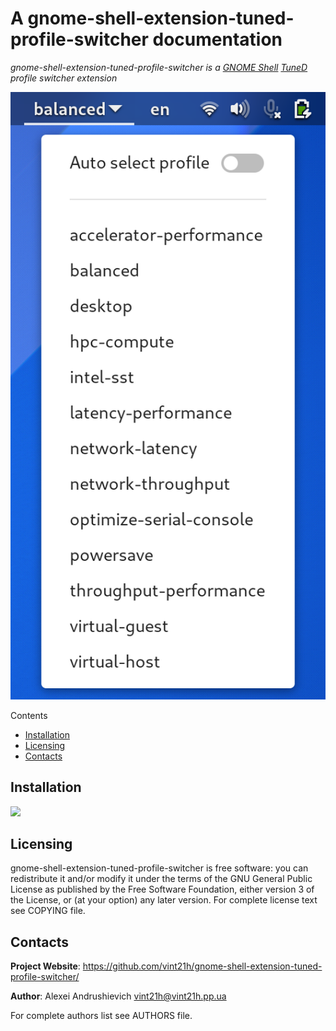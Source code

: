 [//]: # (gnome-shell-extension-tuned-profile-switcher)
[//]: # (README.md)

# A gnome-shell-extension-tuned-profile-switcher documentation

*gnome-shell-extension-tuned-profile-switcher is a [GNOME Shell](https://wiki.gnome.org/Projects/GnomeShell) [TuneD](https://tuned-project.org/) profile switcher extension*

![Screenshot](docs/images/screenshot.png)

Contents
* [Installation](#installation)
* [Licensing](#licensing)
* [Contacts](#contacts)

## Installation
[//]: # (TODO: provide real link to EGO after publishing.)
[<img src="https://github.com/vint21h/gnome-shell-extension-tuned-profile-switcher/raw/master/docs/images/get-it-on-ego.svg" height="100">](https://github.com/vint21h/gnome-shell-extension-tuned-profile-switcher/)

## Licensing
gnome-shell-extension-tuned-profile-switcher is free software: you can redistribute it and/or modify it under the terms of the GNU General Public License as published by the Free Software Foundation, either version 3 of the License, or (at your option) any later version.
For complete license text see COPYING file.

## Contacts
**Project Website**: https://github.com/vint21h/gnome-shell-extension-tuned-profile-switcher/

**Author**: Alexei Andrushievich <vint21h@vint21h.pp.ua>

For complete authors list see AUTHORS file.
